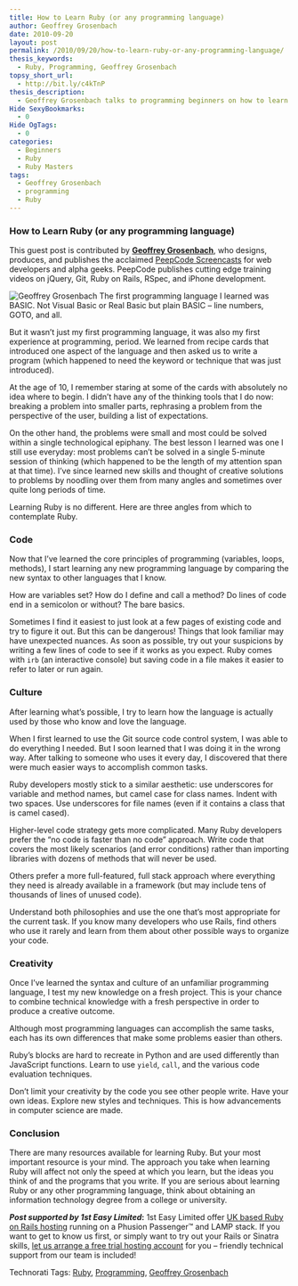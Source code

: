 ```yaml
---
title: How to Learn Ruby (or any programming language)
author: Geoffrey Grosenbach
date: 2010-09-20
layout: post
permalink: /2010/09/20/how-to-learn-ruby-or-any-programming-language/
thesis_keywords:
  - Ruby, Programming, Geoffrey Grosenbach
topsy_short_url:
  - http://bit.ly/c4kTnP
thesis_description:
  - Geoffrey Grosenbach talks to programming beginners on how to learn any programming language. A guest blog post on RubyLearning.
Hide SexyBookmarks:
  - 0
Hide OgTags:
  - 0
categories:
  - Beginners
  - Ruby
  - Ruby Masters
tags:
  - Geoffrey Grosenbach
  - programming
  - Ruby
---
```

<div>
  <h3>
    How to Learn Ruby (or any programming language)
  </h3>
  
  <p class="update">
    This guest post is contributed by <b><a href="https://topfunky.backpackit.com/pub/846300-conference-bio">Geoffrey Grosenbach</a></b>, who designs, produces, and publishes the acclaimed <a href="http://peepcode.com/">PeepCode Screencasts</a> for web developers and alpha geeks. PeepCode publishes cutting edge training videos on jQuery, Git, Ruby on Rails, RSpec, and iPhone development.
  </p>
  
  <p class="block">
    <img class="alignright" src="http://rubylearning.com/images/geoffrey_grosenbach.jpg" title="Geoffrey Grosenbach" alt="Geoffrey Grosenbach" /> The first programming language I learned was <span class="caps">BASIC</span>. Not Visual Basic or Real Basic but plain <span class="caps">BASIC</span> &#8211; line numbers, <span class="caps">GOTO</span>, and all.
  </p>
  
  <p>
    But it wasn&#8217;t just my first programming language, it was also my first experience at programming, period. We learned from recipe cards that introduced one aspect of the language and then asked us to write a program (which happened to need the keyword or technique that was just introduced).
  </p>
  
  <p>
    At the age of 10, I remember staring at some of the cards with absolutely no idea where to begin. I didn&#8217;t have any of the thinking tools that I do now: breaking a problem into smaller parts, rephrasing a problem from the perspective of the user, building a list of expectations.
  </p>
  
  <p>
    On the other hand, the problems were small and most could be solved within a single technological epiphany. The best lesson I learned was one I still use everyday: most problems can&#8217;t be solved in a single 5-minute session of thinking (which happened to be the length of my attention span at that time). I&#8217;ve since learned new skills and thought of creative solutions to problems by noodling over them from many angles and sometimes over quite long periods of time.
  </p>
  
  <p>
    Learning Ruby is no different. Here are three angles from which to contemplate Ruby.
  </p>
  
  <h3>
    Code
  </h3>
  
  <p>
    Now that I&#8217;ve learned the core principles of programming (variables, loops, methods), I start learning any new programming language by comparing the new syntax to other languages that I know.
  </p>
  
  <p>
    How are variables set? How do I define and call a method? Do lines of code end in a semicolon or without? The bare basics.
  </p>
  
  <p>
    Sometimes I find it easiest to just look at a few pages of existing code and try to figure it out. But this can be dangerous! Things that look familiar may have unexpected nuances. As soon as possible, try out your suspicions by writing a few lines of code to see if it works as you expect. Ruby comes with <code>irb</code> (an interactive console) but saving code in a file makes it easier to refer to later or run again.
  </p>
  
  <h3>
    Culture
  </h3>
  
  <p>
    After learning what&#8217;s possible, I try to learn how the language is actually used by those who know and love the language.
  </p>
  
  <p>
    When I first learned to use the Git source code control system, I was able to do everything I needed. But I soon learned that I was doing it in the wrong way. After talking to someone who uses it every day, I discovered that there were much easier ways to accomplish common tasks.
  </p>
  
  <p>
    Ruby developers mostly stick to a similar aesthetic: use underscores for variable and method names, but camel case for class names. Indent with two spaces. Use underscores for file names (even if it contains a class that is camel cased).
  </p>
  
  <p>
    Higher-level code strategy gets more complicated. Many Ruby developers prefer the &#8220;no code is faster than no code&#8221; approach. Write code that covers the most likely scenarios (and error conditions) rather than importing libraries with dozens of methods that will never be used.
  </p>
  
  <p>
    Others prefer a more full-featured, full stack approach where everything they need is already available in a framework (but may include tens of thousands of lines of unused code).
  </p>
  
  <p>
    Understand both philosophies and use the one that&#8217;s most appropriate for the current task. If you know many developers who use Rails, find others who use it rarely and learn from them about other possible ways to organize your code.
  </p>
  
  <h3>
    Creativity
  </h3>
  
  <p>
    Once I&#8217;ve learned the syntax and culture of an unfamiliar programming language, I test my new knowledge on a fresh project. This is your chance to combine technical knowledge with a fresh perspective in order to produce a creative outcome.
  </p>
  
  <p>
    Although most programming languages can accomplish the same tasks, each has its own differences that make some problems easier than others.
  </p>
  
  <p>
    Ruby&#8217;s blocks are hard to recreate in Python and are used differently than JavaScript functions. Learn to use <code>yield</code>, <code>call</code>, and the various code evaluation techniques.
  </p>
  
  <p>
    Don&#8217;t limit your creativity by the code you see other people write. Have your own ideas. Explore new styles and techniques. This is how advancements in computer science are made.
  </p>
  
  <h3>
    Conclusion
  </h3>
  
  <p>
    There are many resources available for learning Ruby. But your most important resource is your mind. The approach you take when learning Ruby will affect not only the speed at which you learn, but the ideas you think of and the programs that you write. If you are serious about learning Ruby or any other programming language, think about obtaining an information technology degree from a college or university.
  </p>
  
  <p class="alert">
    <strong><em>Post supported by 1st Easy Limited</em>:</strong> 1st Easy Limited offer <a href="http://www.1steasy.com/ruby-on-rails.htm">UK based Ruby on Rails hosting</a> running on a Phusion Passenger™ and LAMP stack. If you want to get to know us first, or simply want to try out your Rails or Sinatra skills, <a href="http://www.1steasy.com/ruby-on-rails.htm#try">let us arrange a free trial hosting account</a> for you &#8211; friendly technical support from our team is included!
  </p>
</div>

Technorati Tags: <a href="http://technorati.com/tag/Ruby" rel="tag">Ruby</a>, <a href="http://technorati.com/tag/Programming" rel="tag"> Programming</a>, <a href="http://technorati.com/tag/Geoffrey+Grosenbach" rel="tag"> Geoffrey Grosenbach</a>
